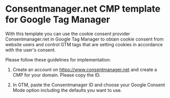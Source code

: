 # Consentmanager.net CMP template for Google Tag Manager
With this template you can use the cookie consent provider Consentmanager.net in Google Tag Manager to obtain cookie consent from website users and control GTM tags that are setting cookies in accordance with the user's consent.

Please follow these guidelines for implementation:

1. Create an account on https://www.consentmanager.net and create a CMP for your domain. Please copy the ID.

2. In GTM, paste the Consentmanager ID and choose your Google Consent Mode option including the defaults you want to use. 
